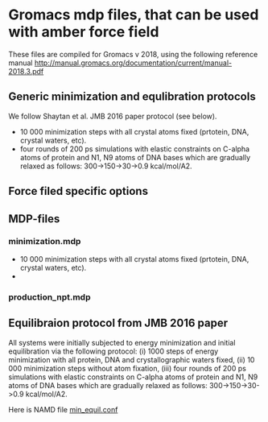 # Gromacs mdp files, that can be used with amber force field

These files are compiled for Gromacs v 2018, using
the following reference manual
http://manual.gromacs.org/documentation/current/manual-2018.3.pdf


 ## Generic minimization and equlibration protocols 
 
 We follow Shaytan et al. JMB 2016 paper protocol (see below).
- 10 000 minimization steps with all crystal atoms fixed (prtotein, DNA, crystal waters, etc).
-  four  rounds  of  200  ps  simulations  with  elastic  constraints  on  C-alpha  atoms  of  protein  and  N1,  N9  atoms  of  DNA  bases  which  are  gradually  relaxed  as  follows:  300->150->30->0.9  kcal/mol/A2. 

## Force filed specific options


## MDP-files

### minimization.mdp
- 10 000 minimization steps with all crystal atoms fixed (prtotein, DNA, crystal waters, etc).
- 

### production_npt.mdp





## Equilibraion protocol from JMB 2016 paper
All  systems  were  initially  subjected  to  energy  minimization  and  initial  equilibration  via  the  following  protocol:  (i)  1000  steps  of  energy  minimization  with  all  protein,  DNA  and  crystallographic  waters  fixed,  (ii)  10  000  minimization  steps  without  atom  fixation,  (iii)  four  rounds  of  200  ps  simulations  with  elastic  constraints  on  C-alpha  atoms  of  protein  and  N1,  N9  atoms  of  DNA  bases  which  are  gradually  relaxed  as  follows:  300->150->30->0.9  kcal/mol/A2. 

Here is NAMD file [min_equil.conf](https://github.com/intbio/MolModEdu/blob/master/MD/NAMD/nucl/nucleosome_CHARMM/simul/input/min_equil.conf)